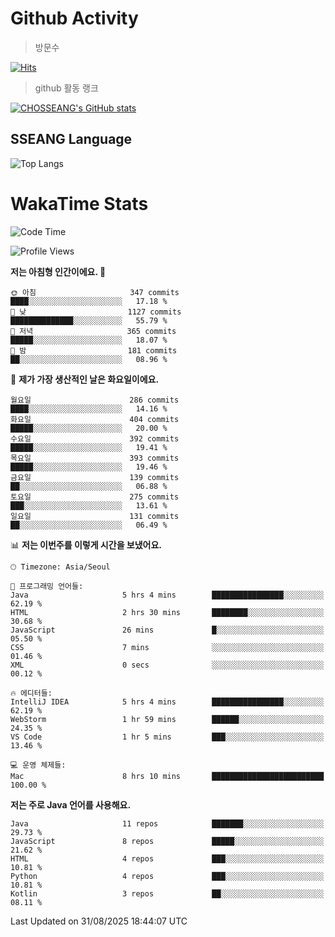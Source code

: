 <!--
**CHOSSEANG/CHOSSEANG** is a ✨ _special_ ✨ repository because its `README.md` (this file) appears on your GitHub profile.

Here are some ideas to get you started:

- 🔭 I’m currently working on ...
- 🌱 I’m currently learning ...
- 👯 I’m looking to collaborate on ...
- 🤔 I’m looking for help with ...
- 💬 Ask me about ...
- 📫 How to reach me: ...
- 😄 Pronouns: ...
- ⚡ Fun fact: ...
-->

# Github Activity
> 방문수

[![Hits](https://hits.seeyoufarm.com/api/count/incr/badge.svg?url=https%3A%2F%2Fgithub.com%2FCHOSSEANG&count_bg=%238AED3E&title_bg=%23495358&icon=electron.svg&icon_color=%23E7E7E7&title=CHOSSEANG&edge_flat=false)](https://hits.seeyoufarm.com)
> github 활동 랭크

[![CHOSSEANG's GitHub stats](https://github-readme-stats.vercel.app/api?username=CHOSSEANG)](https://github.com/CHOSSEANG/github-readme-stats)

## SSEANG Language
![Top Langs](https://github-readme-stats.vercel.app/api/top-langs/?username=CHOSSEANG&layout=compact)

# WakaTime Stats

<!--START_SECTION:waka-->
![Code Time](http://img.shields.io/badge/Code%20Time-815%20hrs%2054%20mins-blue)

![Profile Views](http://img.shields.io/badge/Profile%20Views-0-blue)

**저는 아침형 인간이에요. 🐤** 

```text
🌞 아침                     347 commits         ████░░░░░░░░░░░░░░░░░░░░░   17.18 % 
🌆 낮　                     1127 commits        ██████████████░░░░░░░░░░░   55.79 % 
🌃 저녁                     365 commits         █████░░░░░░░░░░░░░░░░░░░░   18.07 % 
🌙 밤　                     181 commits         ██░░░░░░░░░░░░░░░░░░░░░░░   08.96 % 
```
📅 **제가 가장 생산적인 날은 화요일이에요.** 

```text
월요일                      286 commits         ████░░░░░░░░░░░░░░░░░░░░░   14.16 % 
화요일                      404 commits         █████░░░░░░░░░░░░░░░░░░░░   20.00 % 
수요일                      392 commits         █████░░░░░░░░░░░░░░░░░░░░   19.41 % 
목요일                      393 commits         █████░░░░░░░░░░░░░░░░░░░░   19.46 % 
금요일                      139 commits         ██░░░░░░░░░░░░░░░░░░░░░░░   06.88 % 
토요일                      275 commits         ███░░░░░░░░░░░░░░░░░░░░░░   13.61 % 
일요일                      131 commits         ██░░░░░░░░░░░░░░░░░░░░░░░   06.49 % 
```


📊 **저는 이번주를 이렇게 시간을 보냈어요.** 

```text
🕑︎ Timezone: Asia/Seoul

💬 프로그래밍 언어들: 
Java                     5 hrs 4 mins        ████████████████░░░░░░░░░   62.19 % 
HTML                     2 hrs 30 mins       ████████░░░░░░░░░░░░░░░░░   30.68 % 
JavaScript               26 mins             █░░░░░░░░░░░░░░░░░░░░░░░░   05.50 % 
CSS                      7 mins              ░░░░░░░░░░░░░░░░░░░░░░░░░   01.46 % 
XML                      0 secs              ░░░░░░░░░░░░░░░░░░░░░░░░░   00.12 % 

🔥 에디터들: 
IntelliJ IDEA            5 hrs 4 mins        ████████████████░░░░░░░░░   62.19 % 
WebStorm                 1 hr 59 mins        ██████░░░░░░░░░░░░░░░░░░░   24.35 % 
VS Code                  1 hr 5 mins         ███░░░░░░░░░░░░░░░░░░░░░░   13.46 % 

💻 운영 체제들: 
Mac                      8 hrs 10 mins       █████████████████████████   100.00 % 
```

**저는 주로 Java 언어를 사용해요.** 

```text
Java                     11 repos            ███████░░░░░░░░░░░░░░░░░░   29.73 % 
JavaScript               8 repos             █████░░░░░░░░░░░░░░░░░░░░   21.62 % 
HTML                     4 repos             ███░░░░░░░░░░░░░░░░░░░░░░   10.81 % 
Python                   4 repos             ███░░░░░░░░░░░░░░░░░░░░░░   10.81 % 
Kotlin                   3 repos             ██░░░░░░░░░░░░░░░░░░░░░░░   08.11 % 
```




 Last Updated on 31/08/2025 18:44:07 UTC
<!--END_SECTION:waka-->
